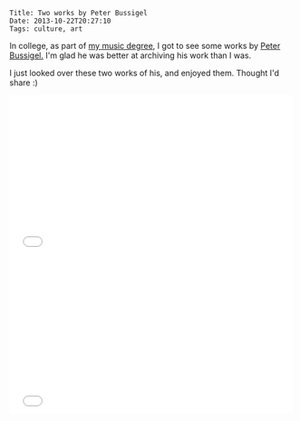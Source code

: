     Title: Two works by Peter Bussigel
    Date: 2013-10-22T20:27:10
    Tags: culture, art

In college, as part of [my music degree,][2] I got to see some works by
[Peter Bussigel.][1] I'm glad he was better at archiving his work than I was.

<!-- more -->

I just looked over these two works of his, and enjoyed them. Thought I'd share
:)

<iframe src="//player.vimeo.com/video/27054760" width="500"
height="281" frameborder="0" webkitallowfullscreen mozallowfullscreen
allowfullscreen></iframe>

<iframe src="//player.vimeo.com/video/4527264"
width="500" height="281" frameborder="0" webkitallowfullscreen
mozallowfullscreen allowfullscreen></iframe>

   [1]: http://bussigel.com/pb/
   [2]: http://www.morepaul.com/2010/11/i-have-music-degree-too.html
